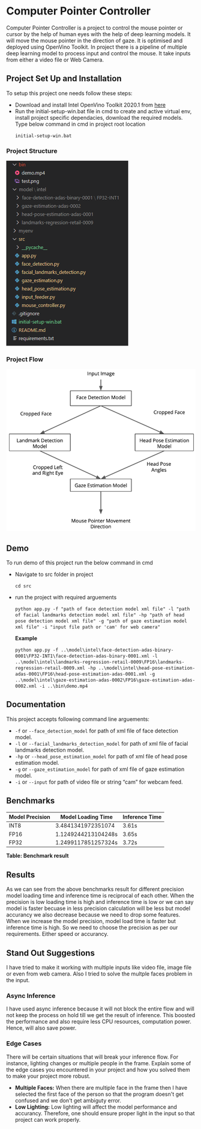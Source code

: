# Computer Pointer Controller

Computer Pointer Controller is a project to control the mouse pointer or cursor by the help of human eyes with the help of deep learning models. It will move the mouse pointer in the direction of gaze. It is optimised and deployed using OpenVino Toolkit. In project there is a pipeline of multiple deep learning model to process input and control the mouse. It take inputs from either a video file or Web Camera.

## Project Set Up and Installation
To setup this project one needs follow these steps:
- Download and install Intel OpenVino Toolkit 2020.1 from [here](https://software.intel.com/content/www/us/en/develop/tools/openvino-toolkit.html)  
- Run the initial-setup-win.bat file in cmd to create and active virtual env, install project specific dependacies, download the required models. Type below command in cmd in project root location
    ```
    initial-setup-win.bat
    ```

### Project Structure
![project structure](./bin/project-structure.png)

### Project Flow
![project flow](./bin/project-flow.png)

## Demo
To run demo of this project run the below command in cmd
- Navigate to src folder in project
    ```
    cd src
    ```
- run the project with required arguements
    ```
    python app.py -f "path of face detection model xml file" -l "path of facial landmarks detection model xml file" -hp "path of head pose detection model xml file" -g "path of gaze estimation model xml file" -i "input file path or 'cam' for web camera"
    ```    

    **Example**
    ```
    python app.py -f ..\model\intel\face-detection-adas-binary-0001\FP32-INT1\face-detection-adas-binary-0001.xml -l ..\model\intel\landmarks-regression-retail-0009\FP16\landmarks-regression-retail-0009.xml -hp ..\model\intel\head-pose-estimation-adas-0001\FP16\head-pose-estimation-adas-0001.xml -g ..\model\intel\gaze-estimation-adas-0002\FP16\gaze-estimation-adas-0002.xml -i ..\bin\demo.mp4
    ```

## Documentation
This project accepts following command line arguements:
- `-f` or `--face_detection_model` for path of xml file of face detection model.
- `-l` or `--facial_landmarks_detection_model` for path of xml file of facial landmarks detection model.
- `-hp` or `--head_pose_estimation_model` for path of xml file of head pose estimation model.
- `-g` or `--gaze_estimation_model` for path of xml file of gaze estimation model.
- `-i` or `--input` for path of video file or string “cam” for webcam feed.

## Benchmarks
Model Precision | Model Loading Time | Inference Time
----------| -------------------------| ---------------
INT8 | 3.4841341972351074 | 3.61s 
FP16 | 1.1249244213104248s | 3.65s 
FP32 | 1.2499117851257324s | 3.72s 

**Table: Benchmark result**

## Results
As we can see from the above benchmarks result for different precision model loading time and inference time is reciprocal of each other. When the precision is low loading time is high and inference time is low or we can say model is faster becuase in less precision calculation will be less but model accurancy we also decrease because we need to drop some features. When we increase the model precision, model load time is faster but inference time is high. So we need to choose the precision as per our requirements. Either speed or accurancy.

## Stand Out Suggestions
I have tried to make it working with multiple inputs like video file, image file or even from web camera. Also I tried to solve the multple faces problem in the input.

### Async Inference
I have used async inference because it will not block the entire flow and will not keep the process on hold till we get the result of inference. This boosted the performance and also require less CPU resources, computation power. Hence, will also save power.

### Edge Cases
There will be certain situations that will break your inference flow. For instance, lighting changes or multiple people in the frame. Explain some of the edge cases you encountered in your project and how you solved them to make your project more robust.

- **Multiple Faces:** When there are multiple face in the frame then I have selected the first face of the person so that the program doesn't get confused and we don't get ambiguty error.
- **Low Lighting:** Low lighting will affect the model performance and accurancy. Therefore, one should ensure proper light in the input so that project can work properly.